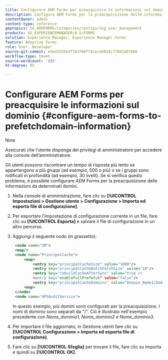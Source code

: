 ```yaml
---
title: Configurare AEM Forms per preacquisire le informazioni sul dominio
description: Configura AEM Forms per la preacquisizione delle informazioni sul dominio se il tempo di risposta risulta più lento a causa di gruppi profondamente nidificati o se sei membro di molti gruppi.
contentOwner: admin
content-type: reference
geptopics: SG_AEMFORMS/categories/configuring_user_management
products: SG_EXPERIENCEMANAGER/6.5/FORMS
solution: Experience Manager, Experience Manager Forms
feature: Adaptive Forms
role: User, Developer
source-git-commit: eded255b54ff83f60f73cece8824c778d3a87680
workflow-type: tm+mt
source-wordcount: '192'
ht-degree: 0%

---
```


# Configurare AEM Forms per preacquisire le informazioni sul dominio {#configure-aem-forms-to-prefetchdomain-information}

>[!NOTE]
> 
> Assicurati che l’utente disponga dei privilegi di amministratore per accedere alla console dell’amministratore.

Gli utenti possono riscontrare un tempo di risposta più lento se appartengono a più gruppi (ad esempio, 500 o più) o se i gruppi sono nidificati in profondità (ad esempio, 30 livelli). Se si verifica questo problema, è possibile configurare AEM Forms per la preacquisizione delle informazioni da determinati domini.

1. Nella console di amministrazione, fare clic su **[!UICONTROL Impostazioni > Gestione utente > Configurazione > Importa ed esporta file di configurazione]**.
1. Per esportare l&#39;impostazione di configurazione corrente in un file, fare clic su **[!UICONTROL Esporta]** e salvare il file di configurazione in un altro percorso.
1. Aggiungi il seguente nodo (in grassetto):

   ```xml
    <node name="UM">
    <map/>
    <node name="PrincipalCache">
        <map>
            <entry key="principalCacheSize" value="1000"/>
            <entry key="principalCacheBatchFetchSize" value="10"/>
            <entry key="rebuildCacheAfterSync" value="true />
            <entry key="enableFullPrefetch" value="false"/>
            <entry key="principalCacheDomains" value="Domain_Name1/Domain_Name2/Domain_Name3"/>
        <map>
    </node>
    <node name="APSAuditService">
   ```

   In questo esempio, più domini sono configurati per la preacquisizione. I nomi di dominio sono separati da &quot;/&quot;. Ciò è illustrato nell&#39;esempio precedente con *Nome_dominio1*, *Nome_dominio2* e *Nome_dominio3*.

1. Per importare il file aggiornato, in Gestione utenti fare clic su **[!UICONTROL Configurazione > Importa ed esporta file di configurazione]**.
1. Fare clic su **[!UICONTROL Sfoglia]** per trovare il file, fare clic su Importa e quindi su **[!UICONTROL OK]**.

